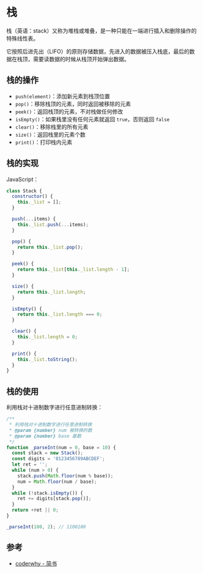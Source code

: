 # 栈

栈（英语：stack）又称为堆栈或堆叠，是一种只能在一端进行插入和删除操作的特殊线性表。

它按照后进先出（LIFO）的原则存储数据，先进入的数据被压入栈底，最后的数据在栈顶，需要读数据的时候从栈顶开始弹出数据。

## 栈的操作

- `push(element)`：添加新元素到栈顶位置
- `pop()`：移除栈顶的元素，同时返回被移除的元素
- `peek()`：返回栈顶的元素，不对栈做任何修改
- `isEmpty()`：如果栈里没有任何元素就返回 `true`，否则返回 `false`
- `clear()`：移除栈里的所有元素
- `size()`：返回栈里的元素个数
- `print()`：打印栈内元素

## 栈的实现

JavaScript：

```javascript
class Stack {
  constructor() {
    this._list = [];
  }

  push(...items) {
    this._list.push(...items);
  }

  pop() {
    return this._list.pop();
  }

  peek() {
    return this._list[this._list.length - 1];
  }

  size() {
    return this._list.length;
  }

  isEmpty() {
    return this._list.length === 0;
  }

  clear() {
    this._list.length = 0;
  }

  print() {
    this._list.toString();
  }
}
```

## 栈的使用

利用栈对十进制数字进行任意进制转换：

```javascript
/**
 * 利用栈对十进制数字进行任意进制转换
 * @param {number} num 被转换的数
 * @param {number} base 基数
 */
function _parseInt(num = 0, base = 10) {
  const stack = new Stack();
  const digits = '0123456789ABCDEF';
  let ret = '';
  while (num > 0) {
    stack.push(Math.floor(num % base));
    num = Math.floor(num / base);
  }
  while (!stack.isEmpty()) {
    ret += digits[stack.pop()];
  }
  return +ret || 0;
}

_parseInt(100, 2); // 1100100
```

## 参考

- [coderwhy - 简书](https://www.jianshu.com/u/02cd0bc8c45e)
